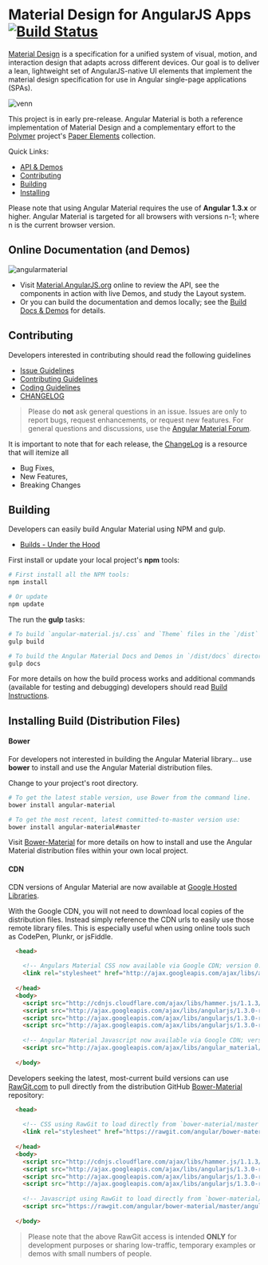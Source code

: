 # Material Design for AngularJS Apps [![Build Status](https://travis-ci.org/angular/material.svg)](https://travis-ci.org/angular/material)

[Material Design](http://www.google.com/design/spec/material-design/) is a specification for a unified system of visual, motion, and interaction design that adapts across different devices. Our goal is to deliver a lean, lightweight set of AngularJS-native UI elements that implement the material design specification for use in Angular single-page applications (SPAs).

![venn](https://cloud.githubusercontent.com/assets/210413/5077572/30dfc2f0-6e6a-11e4-9723-07c918128f4f.png)

This project is in early pre-release. Angular Material is both a reference implementation of Material Design and a complementary effort to the [Polymer](http://www.polymer-project.org/) project's [Paper Elements](http://www.polymer-project.org/docs/elements/paper-elements.html) collection.

Quick Links:

*  [API & Demos](#demos)
*  [Contributing](#contributing)
*  [Building](#building)
*  [Installing](#installing)


Please note that using Angular Material requires the use of **Angular 1.3.x** or higher. Angular Material is targeted for all browsers with versions n-1; where n is the current browser version.

## <a name="demos"></a> Online Documentation (and Demos)

![angularmaterial](https://cloud.githubusercontent.com/assets/210413/5148790/fb9ecf52-7187-11e4-9adc-fc5ef263b4ce.png)

- Visit [Material.AngularJS.org](https://material.angularjs.org/) online to review the API, see the components in action with live Demos, and study the Layout system.
- Or you can build the documentation and demos locally; see the [Build Docs & Demos](https://github.com/angular/material/tree/master/docs) for details.

## <a name="contributing"></a> Contributing

Developers interested in contributing should read the following guidelines

- [Issue Guidelines](https://github.com/angular/material/blob/master/docs/guides/CONTRIBUTING.md#submit)
- [Contributing Guidelines](docs/guides/CONTRIBUTING.md)
- [Coding Guidelines](docs/guides/CODING.md)
- [CHANGELOG](CHANGELOG.md)

> Please do **not** ask general questions in an issue. Issues are only to report bugs, request enhancements, or request new features. For general questions and discussions, use the [Angular Material Forum](https://groups.google.com/forum/#!forum/ngmaterial).

It is important to note that for each release, the [ChangeLog](CHANGELOG.md) is a resource that will itemize all

- Bug Fixes,
- New Features,
- Breaking Changes

## <a name="building"></a> Building

Developers can easily build Angular Material using NPM and gulp.

*  [Builds - Under the Hood](docs/guides/BUILD.md)

First install or update your local project's **npm** tools:

```bash
# First install all the NPM tools:
npm install

# Or update
npm update
```

The run the **gulp** tasks:

```bash
# To build `angular-material.js/.css` and `Theme` files in the `/dist` directory
gulp build

# To build the Angular Material Docs and Demos in `/dist/docs` directory
gulp docs
```

For more details on how the build process works and additional commands (available for testing and debugging) developers should read [Build Instructions](docs/guides/BUILD.md).

## <a name="installing"></a>  Installing Build (Distribution Files)

#### Bower 

For developers not interested in building the Angular Material library... use **bower** to install and use the Angular Material distribution files.

Change to your project's root directory.

```bash
# To get the latest stable version, use Bower from the command line.
bower install angular-material

# To get the most recent, latest committed-to-master version use:
bower install angular-material#master
```

Visit [Bower-Material](https://github.com/angular/bower-material/blob/master/README.md) for more details on how to install and use the Angular Material distribution files within your own local project.

#### CDN

CDN versions of Angular Material are now available at [Google Hosted Libraries](https://developers.google.com/speed/libraries/devguide#angularmaterial). 

With the Google CDN, you will not need to download local copies of the distribution files. Instead simply reference the CDN urls to easily use those remote library files. This is especially useful when using online tools such as CodePen, Plunkr, or jsFiddle.

```html
  <head>
    
    <!-- Angulars Material CSS now available via Google CDN; version 0.6 used here -->
    <link rel="stylesheet" href="http://ajax.googleapis.com/ajax/libs/angular_material/0.6/angular-material.css">
    
  </head>
  <body>
    <script src="http://cdnjs.cloudflare.com/ajax/libs/hammer.js/1.1.3/hammer.min.js"></script>
    <script src="http://ajax.googleapis.com/ajax/libs/angularjs/1.3.0-rc.4/angular.js"></script>
    <script src="http://ajax.googleapis.com/ajax/libs/angularjs/1.3.0-rc.4/angular-animate.js"></script>
    <script src="http://ajax.googleapis.com/ajax/libs/angularjs/1.3.0-rc.4/angular-aria.js"></script>
    
    <!-- Angular Material Javascript now available via Google CDN; version 0.6 used here -->
    <script src="http://ajax.googleapis.com/ajax/libs/angular_material/0.6/angular-material.min.js"></script>
    
  </body>
```

Developers seeking the latest, most-current build versions can use [RawGit.com](rawgit.com) to pull directly from the distribution GitHub [Bower-Material](https://github.com/angular/bower-material) repository:

```html
  <head>
  
    <!-- CSS using RawGit to load directly from `bower-material/master`  -->
    <link rel="stylesheet" href="https://rawgit.com/angular/bower-material/master/angular-material.css">
    
  </head>
  <body>
    <script src="http://cdnjs.cloudflare.com/ajax/libs/hammer.js/1.1.3/hammer.min.js"></script>
    <script src="http://ajax.googleapis.com/ajax/libs/angularjs/1.3.0-rc.4/angular.js"></script>
    <script src="http://ajax.googleapis.com/ajax/libs/angularjs/1.3.0-rc.4/angular-animate.js"></script>
    <script src="http://ajax.googleapis.com/ajax/libs/angularjs/1.3.0-rc.4/angular-aria.js"></script>
    
    <!-- Javascript using RawGit to load directly from `bower-material/master`  -->
    <script src="https://rawgit.com/angular/bower-material/master/angular-material.min.js"></script>
    
  </body>
```

> Please note that the above RawGit access is intended **ONLY**  for development purposes or sharing low-traffic, temporary examples or demos with small numbers of people.


<br/>

